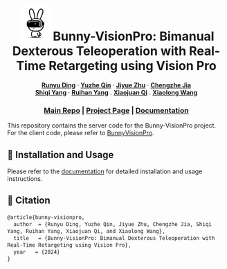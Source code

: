 <!-- PROJECT LOGO -->

<p align="center">

  <h1 align="center"><img src="assets/images/logo/bunny.png" width="80">Bunny-VisionPro: Bimanual Dexterous Teleoperation with Real-Time Retargeting using Vision Pro</h1>
  <p align="center">
    <a href="https://dingry.github.io/"><strong>Runyu Ding</strong></a>
    ·
    <a href="https://yzqin.github.io/"><strong>Yuzhe Qin</strong></a>
    ·
    <a href="https://jiyuezh.github.io/"><strong>Jiyue Zhu</strong></a>
    ·
    <a href="https://www.researchgate.net/profile/Chengzhe-Jia"><strong>Chengzhe Jia</strong></a>
    <br>
    <a href="https://scholar.google.com/citations?user=OQQzJb4AAAAJ&hl=en"><strong>Shiqi Yang</strong></a>
    ·
    <a href="https://rchalyang.github.io/"><strong>Ruihan Yang</strong></a>
    .
    <a href="https://xjqi.github.io/"><strong>Xiaojuan Qi</strong></a>
    .
    <a href="https://xiaolonw.github.io/"><strong>Xiaolong Wang</strong></a>
  </p>
  <h3 align="center"> <a href="https://github.com/Dingry/BunnyVisionPro">Main Repo</a> | <a href="https://dingry.github.io/projects/bunny_visionpro.html">Project Page</a> | <a href="https://dingry.github.io/BunnyVisionPro/">Documentation</a> </h3>
  <div align="center"></div>
</p>

This repository contains the server code for the Bunny-VisionPro project. For the client code, please refer to [BunnyVisionPro](https://github.com/Dingry/BunnyVisionPro).

## :wrench: Installation and Usage
Please refer to the [documentation](https://dingry.github.io/BunnyVisionPro/) for detailed installation and usage instructions.

## :rabbit: Citation
```
@article{bunny-visionpro,
  author  = {Runyu Ding, Yuzhe Qin, Jiyue Zhu, Chengzhe Jia, Shiqi Yang, Ruihan Yang, Xiaojuan Qi, and Xiaolong Wang},
  title   = {Bunny-VisionPro: Bimanual Dexterous Teleoperation with Real-Time Retargeting using Vision Pro},
  year   = {2024}
}
```
